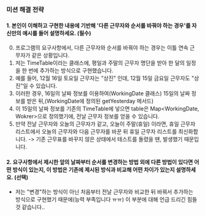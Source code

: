 ### 미션 해결 전략

#### 1. 본인이 이해하고 구현한 내용에 기반해 '다른 근무자와 순서를 바꿔야 하는 경우'를 자신만의 예시를 들어 설명하세요. (필수)

0. 프로그램의 요구사항에서, 다른 근무자와 순서를 바꿔야 하는 경우는 이틀 연속 근무자가 같은 상황입니다.
1. 저는 TimeTable이라는 클래스에, 평일과 주말의 근무자 명단을 받아 한 달의 일정을 한 번에 추가하는 방식으로 구현했습니다.
2. 예를 들어, 12월 16일 토요일 근무자는 "상진" 인데, 12월 15일 금요일 근무자도 "상진"일 수 있습니다.
3. 이러한 경우, 16일의 날짜 정보를 이용하여(WorkingDate 클래스) 15일의 날짜 정보를 받은 뒤,(WorkingDate에 정의된 getYesterday 메서드)
4. 이 15일의 날짜 정보를 기존의 TimeTable에 넣으면 table은 Map<WorkingDate, Wokrer>으로 정의했기에, 전날 근무자 정보를 얻을 수 있습니다.
5. 만약 전날 근무자와 오늘의 근무자가 같고, 오늘이 주말(휴일) 이라면, 휴일 근무자 리스트에서 오늘의 근무자와 다음 근무자를 바꾼 뒤 휴일 근무자 리스트를 최신화합니다.
   -> 기존 근무표를 바꾸지 않은 상태에서 테스트를 돌렸을 땐, 발생했기 때문입니다.

#### 2. 요구사항에서 제시한 앞의 날짜부터 순서를 변경하는 방법 외에 다른 방법이 있다면 어떤 방식이 있는지, 이 방법은 기존에 제시된 방식과 비교해 어떤 차이가 있는지 설명하세요. (선택)

- 저는 "변경"하는 방식이 아닌 처음부터 전날 근무자와 비교한 뒤 바꿔서 추가하는 방식으로 구현했기 때문에(능력 부족입니다 ㅠㅠ) 이 부분에 대해 언급 드리긴 힘들 것 같습니다..
